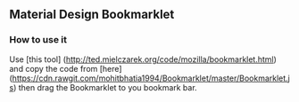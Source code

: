 
## Material Design Bookmarklet 

### How to use it

Use [this tool] (http://ted.mielczarek.org/code/mozilla/bookmarklet.html) and copy the code from [here] (https://cdn.rawgit.com/mohitbhatia1994/Bookmarklet/master/Bookmarklet.js) then drag the Bookmarklet to you bookmark bar. 
